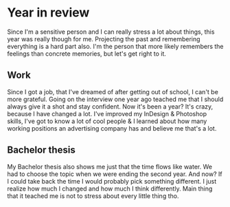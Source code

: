 # Year in review

Since I'm a sensitive person and I can really stress a lot about things, this year was really though for me. Projecting the past and remembering everything is a hard part also. I'm the person that more likely remembers the feelings than concrete memories, but let's get right to it.

## Work
Since I got a job, that I've dreamed of after getting out of school, I can't be more grateful. Going on the interview one year ago teached me that I should always give it a shot and stay confident. Now it's been a year? It's crazy, because I have changed a lot. I've improved my InDesign & Photoshop skills, I've got to know a lot of cool people & I learned about how many working positions an advertising company has and believe me that's a lot.

## Bachelor thesis
My Bachelor thesis also shows me just that the time flows like water. We had to choose the topic when we were ending the second year. And now? If I could take back the time I would probably pick something different. I just realize how much I changed and how much I think differently. Main thing that it teached me is not to stress about every little thing tho.
